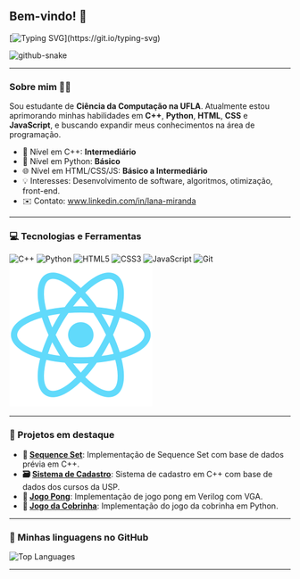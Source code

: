## Bem-vindo! 💖

[![Typing SVG](https://readme-typing-svg.demolab.com?font=Fira+Code&size=20&duration=3000&pause=1000&color=FF69B4&background=FFFFFF00&center=false&vCenter=false&width=600&lines=Estudante+de+Ci%C3%AAncia+da+Computa%C3%A7%C3%A3o;Aprimorando+habilidades+em+C%2B%2B%2C+Python%2C+HTML%2C+CSS+e+JavaScript!)](https://git.io/typing-svg)

<picture>
  <source media="(prefers-color-scheme: dark)" srcset="https://raw.githubusercontent.com/lanamiranda17/lanamiranda17/output/github-snake-dark.svg" />
  <source media="(prefers-color-scheme: light)" srcset="https://raw.githubusercontent.com/lanamiranda17/lanamiranda17/output/github-snake.svg" />
  <img alt="github-snake" src="https://raw.githubusercontent.com/tobiasmeyhoefer/lanamiranda17/output/github-snake.svg" />
</picture>

---

### Sobre mim 👩‍💻

Sou estudante de **Ciência da Computação na UFLA**.
Atualmente estou aprimorando minhas habilidades em **C++**, **Python**, **HTML**, **CSS** e **JavaScript**, e buscando expandir meus conhecimentos na área de programação.

- 🌟 Nível em C++: **Intermediário**
- 🐍 Nível em Python: **Básico**
- 🌐 Nível em HTML/CSS/JS: **Básico a Intermediário**
- 💡 Interesses: Desenvolvimento de software, algoritmos, otimização, front-end.
- ✉️ Contato: www.linkedin.com/in/lana-miranda

---

### 💻 Tecnologias e Ferramentas

![C++](https://img.shields.io/badge/-C++-00599C?style=flat-square&logo=cplusplus&logoColor=white)
![Python](https://img.shields.io/badge/-Python-3776AB?style=flat-square&logo=python&logoColor=white)
![HTML5](https://img.shields.io/badge/-HTML5-E34F26?style=flat-square&logo=html5&logoColor=white)
![CSS3](https://img.shields.io/badge/-CSS3-1572B6?style=flat-square&logo=css3&logoColor=white)
![JavaScript](https://img.shields.io/badge/-JavaScript-F7DF1E?style=flat-square&logo=javascript&logoColor=black)
![Git](https://img.shields.io/badge/-Git-F05032?style=flat-square&logo=git&logoColor=white)
![React](https://raw.githubusercontent.com/devicons/devicon/master/icons/react/react-original.svg)

---

### 🌈 Projetos em destaque

- **📑 [Sequence Set](https://github.com/lanamiranda17/Projeto---Sequence-Set)**: Implementação de Sequence Set com base de dados prévia em C++.
- **🗃️ [Sistema de Cadastro](https://github.com/lanamiranda17/Projeto-Sistema-de-Cadastro)**: Sistema de cadastro em C++ com base de dados dos cursos da USP.
- **🥎 [Jogo Pong](-)**: Implementação de jogo pong em Verilog com VGA.
- **🐍 [Jogo da Cobrinha](https://github.com/lanamiranda17/Jogo-da-Cobrinha)**: Implementação do jogo da cobrinha em Python.

---

### 🌟 Minhas linguagens no GitHub

<img src="https://github-readme-stats.vercel.app/api/top-langs/?username=lanamiranda17&theme=radical" alt="Top Languages" />

---
